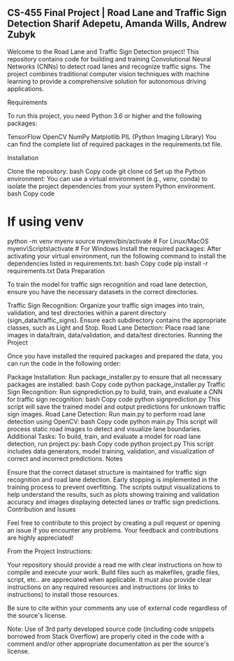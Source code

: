 CS-455 Final Project | Road Lane and Traffic Sign Detection
Sharif Adepetu, Amanda Wills, Andrew Zubyk
-------------------------------------------------------------

Welcome to the Road Lane and Traffic Sign Detection project! This repository contains code for building and training Convolutional Neural Networks (CNNs) to detect road lanes and recognize traffic signs. The project combines traditional computer vision techniques with machine learning to provide a comprehensive solution for autonomous driving applications.

Requirements

To run this project, you need Python 3.6 or higher and the following packages:

TensorFlow
OpenCV
NumPy
Matplotlib
PIL (Python Imaging Library)
You can find the complete list of required packages in the requirements.txt file.

Installation

Clone the repository:
bash
Copy code
git clone <your-repository-url>
cd <your-repository-folder>
Set up the Python environment:
You can use a virtual environment (e.g., venv, conda) to isolate the project dependencies from your system Python environment.
bash
Copy code
# If using venv
python -m venv myenv
source myenv/bin/activate  # For Linux/MacOS
myenv\Scripts\activate     # For Windows
Install the required packages:
After activating your virtual environment, run the following command to install the dependencies listed in requirements.txt:
bash
Copy code
pip install -r requirements.txt
Data Preparation

To train the model for traffic sign recognition and road lane detection, ensure you have the necessary datasets in the correct directories.

Traffic Sign Recognition:
Organize your traffic sign images into train, validation, and test directories within a parent directory (sign_data/traffic_signs).
Ensure each subdirectory contains the appropriate classes, such as Light and Stop.
Road Lane Detection:
Place road lane images in data/train, data/validation, and data/test directories.
Running the Project

Once you have installed the required packages and prepared the data, you can run the code in the following order:

Package Installation:
Run package_installer.py to ensure that all necessary packages are installed:
bash
Copy code
python package_installer.py
Traffic Sign Recognition:
Run signprediction.py to build, train, and evaluate a CNN for traffic sign recognition:
bash
Copy code
python signprediction.py
This script will save the trained model and output predictions for unknown traffic sign images.
Road Lane Detection:
Run main.py to perform road lane detection using OpenCV:
bash
Copy code
python main.py
This script will process static road images to detect and visualize lane boundaries.
Additional Tasks:
To build, train, and evaluate a model for road lane detection, run project.py:
bash
Copy code
python project.py
This script includes data generators, model training, validation, and visualization of correct and incorrect predictions.
Notes

Ensure that the correct dataset structure is maintained for traffic sign recognition and road lane detection.
Early stopping is implemented in the training process to prevent overfitting.
The scripts output visualizations to help understand the results, such as plots showing training and validation accuracy and images displaying detected lanes or traffic sign predictions.
Contribution and Issues

Feel free to contribute to this project by creating a pull request or opening an issue if you encounter any problems. Your feedback and contributions are highly appreciated!


From the Project Instructions:

Your repository should provide a read me with clear instructions on how to compile and execute your work.
Build files such as makefiles, gradle files, script, etc.. are appreciated when applicable.
It must also provide clear instructions on any required resources and instructions (or links to instructions) to install those resources.

Be sure to cite within your comments any use of external code regardless of the source's license.

Note: Use of 3rd party developed source code (including code snippets borrowed from Stack Overflow) are properly cited in the code with a comment and/or other appropriate documentation as per the source's license.
